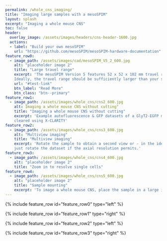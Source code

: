 ```yaml
---
permalink: /whole_cns_imaging/
title: "Imaging large samples with a mesoSPIM"
layout: splash
excerpt: "Imaging a whole mouse CNS"
toc: false
header:
  overlay_image: /assets/images/headers/cns-header-1600.jpg
  actions:
  - label: "Build your own mesoSPIM"
    url: "https://github.com/mesoSPIM/mesoSPIM-hardware-documentation"
feature_row0:
  - image_path: /assets/images/cad/mesoSPIM_V5_2_600.jpg
    alt: "placeholder image 2"
    title: "Large travel range"
    excerpt: 'The mesoSPIM Version 5 features 52 x 52 x 102 mm travel range.
    Ideally, the travel range should be sufficiently larger than your sample.  '
    url: "#test-link"
    btn_label: "Read More"
    btn_class: "btn--primary"
feature_row1:
  - image_path: /assets/images/whole_cns/cns2_600.jpg
    alt: Imaging a whole mouse CNS without cutting"
    title: "Imaging a whole mouse CNS without cutting"
    excerpt: 'Example autofluorescence & GFP datasets of a GlyT2-EGFP mouse CNS
    cleared using X-CLARITY'
feature_row2:
  - image_path: /assets/images/whole_cns/cns3_600.jpg
    alt: "Multiview imaging"
    title: "Multiview imaging"
    excerpt: 'Rotate the sample to obtain a second view or - in the ideal case -
    just rotate the dataset if the axial resolution permits.'
feature_row3:
  - image_path: /assets/images/whole_cns/cns4_600.jpg
    alt: "placeholder image 2"
    title: "Zoom in to resolve single cells"
feature_row4:
  - image_path: /assets/images/whole_cns/cns5_600.jpg
    alt: "placeholder image 2"
    title: "Sample mounting"
    excerpt: 'To image a whole mouse CNS, place the sample in a large imaging cuvette (10x20x120 mm) and submerge it in an even larger immersion cuvette (40x40x120 mm).'
---
```

{% include feature_row id="feature_row0" type="left" %}

{% include feature_row id="feature_row1" type="right" %}

{% include feature_row id="feature_row2" type="left" %}

{% include feature_row id="feature_row3" type="right" %}
